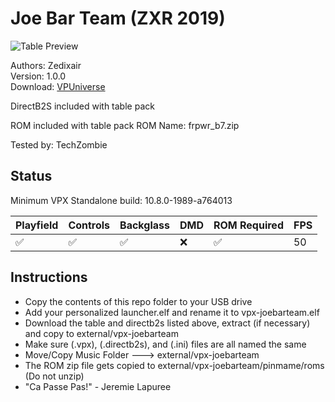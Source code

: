 # Joe Bar Team (ZXR 2019)

![Table Preview](https://vpuniverse.com/screenshots/monthly_2023_04/JoeBarTeam(ZXR2019)PFimage.png.374a51e4fb0b7db72b5d31e456c7bb08.png)

Authors: Zedixair  
Version: 1.0.0  
Download: [VPUniverse](https://vpuniverse.com/files/file/14127-joe-bar-team-mod-by-zxr-complete-package-tablebackglassmusicmedias/)

DirectB2S included with table pack

ROM included with table pack
ROM Name: frpwr_b7.zip  

Tested by: TechZombie

## Status 

Minimum VPX Standalone build: 10.8.0-1989-a764013

| Playfield | Controls | Backglass | DMD | ROM Required | FPS | 
|-----------|----------|-----------|-----|--------------|-----|
| :white_check_mark: | :white_check_mark: | :white_check_mark: | :x: | :white_check_mark: | 50 |

## Instructions

- Copy the contents of this repo folder to your USB drive
- Add your personalized launcher.elf and rename it to vpx-joebarteam.elf
- Download the table and directb2s listed above, extract (if necessary) and copy to external/vpx-joebarteam
- Make sure (.vpx), (.directb2s), and (.ini) files are all named the same
- Move/Copy Music Folder ---> external/vpx-joebarteam
- The ROM zip file gets copied to external/vpx-joebarteam/pinmame/roms (Do not unzip)
- "Ca Passe Pas!" - Jeremie Lapuree
